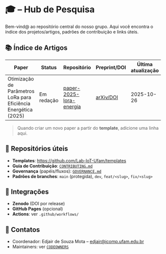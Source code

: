 # 🎓 <IOTS> – Hub de Pesquisa

Bem-vind@ ao repositório central do nosso grupo. Aqui você encontra o índice dos projetos/artigos, padrões de contribuição e links úteis.

## 📚 Índice de Artigos

| Paper                                                           | Status     | Repositório                                                                        | Preprint/DOI   | Última atualização |
| --------------------------------------------------------------- | ---------- | ---------------------------------------------------------------------------------- | -------------- | ------------------ |
| Otimização de Parâmetros LoRa para Eficiência Energética (2025) | Em redação | [paper-2025-lora-energia](https://github.com/Lab-IoT-Ufam/paper-2025-lora-energia) | [arXiv/DOI](#) | 2025-10-26         |

> Quando criar um novo paper a partir do **template**, adicione uma linha aqui.

## 🧩 Repositórios úteis

- **Templates**: https://github.com/Lab-IoT-Ufam/templates
- **Guia de Contribuição**: [`CONTRIBUTING.md`](./CONTRIBUTING.md)
- **Governança** (papéis/fluxos): [`GOVERNANCE.md`](./GOVERNANCE.md)
- **Padrões de branches**: `main` (protegida), `dev`, `feat/<slug>`, `fix/<slug>`

## 🔗 Integrações

- **Zenodo** (DOI por release)
- **GitHub Pages** (opcional)
- **Actions**: ver `.github/workflows/`

## 👥 Contatos

- Coordenador: Edjair de Souza Mota – <edjair@icomp.ufam.edu.br>
- Maintainers: ver [`CODEOWNERS`](./CODEOWNERS)
